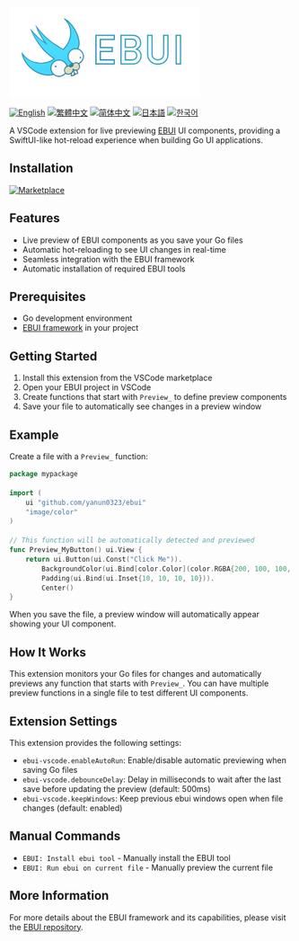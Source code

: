 <a href="."><img height="160" src="./images/cover.png"></a>

[![English](https://img.shields.io/badge/English-Click-yellow)](README.md)
[![繁體中文](https://img.shields.io/badge/繁體中文-點擊查看-orange)](README-tw.md)
[![简体中文](https://img.shields.io/badge/简体中文-点击查看-orange)](README-cn.md)
[![日本語](https://img.shields.io/badge/日本語-クリック-青)](README-ja.md)
[![한국어](https://img.shields.io/badge/한국어-클릭-yellow)](README-ko.md)

A VSCode extension for live previewing [EBUI](https://github.com/yanun0323/ebui) UI components, providing a SwiftUI-like hot-reload experience when building Go UI applications.

## Installation

[![Marketplace](https://img.shields.io/visual-studio-marketplace/v/Yanun.ebui-vscode?label=VSCode%20Marketplace&logo=visual-studio-code)](https://marketplace.visualstudio.com/items?itemName=Yanun.ebui-vscode)

## Features

- Live preview of EBUI components as you save your Go files
- Automatic hot-reloading to see UI changes in real-time
- Seamless integration with the EBUI framework
- Automatic installation of required EBUI tools

## Prerequisites

- Go development environment
- [EBUI framework](https://github.com/yanun0323/ebui) in your project

## Getting Started

1. Install this extension from the VSCode marketplace
2. Open your EBUI project in VSCode
3. Create functions that start with `Preview_` to define preview components
4. Save your file to automatically see changes in a preview window

## Example

Create a file with a `Preview_` function:

```go
package mypackage

import (
	ui "github.com/yanun0323/ebui"
	"image/color"
)

// This function will be automatically detected and previewed
func Preview_MyButton() ui.View {
	return ui.Button(ui.Const("Click Me")).
		BackgroundColor(ui.Bind[color.Color](color.RGBA{200, 100, 100, 255})).
		Padding(ui.Bind(ui.Inset{10, 10, 10, 10})).
		Center()
}
```

When you save the file, a preview window will automatically appear showing your UI component.

## How It Works

This extension monitors your Go files for changes and automatically previews any function that starts with `Preview_`. You can have multiple preview functions in a single file to test different UI components.

## Extension Settings

This extension provides the following settings:

- `ebui-vscode.enableAutoRun`: Enable/disable automatic previewing when saving Go files
- `ebui-vscode.debounceDelay`: Delay in milliseconds to wait after the last save before updating the preview (default: 500ms)
- `ebui-vscode.keepWindows`: Keep previous ebui windows open when file changes (default: enabled)

## Manual Commands

- `EBUI: Install ebui tool` - Manually install the EBUI tool
- `EBUI: Run ebui on current file` - Manually preview the current file

## More Information

For more details about the EBUI framework and its capabilities, please visit the [EBUI repository](https://github.com/yanun0323/ebui).
